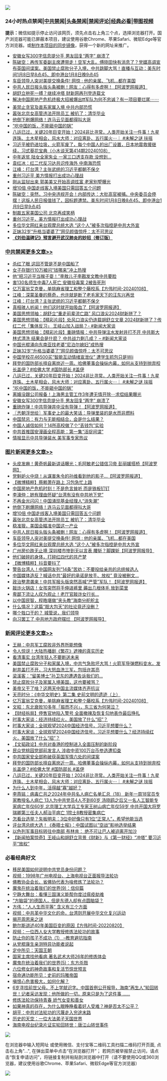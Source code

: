 ![](https://raw.githubusercontent.com/jsvpn/jsproxy/dev/64photo/fqnews-qr.jpg)

<div id="tt">
<h3>24小时热点禁闻|<a href="#%E4%B8%AD%E5%85%B1%E7%A6%81%E9%97%BB%E6%9B%B4%E5%A4%9A%E6%96%87%E7%AB%A0">中共禁闻</a>|<a href="#%E5%9B%BE%E7%89%87%E6%96%B0%E9%97%BB%E6%9B%B4%E5%A4%9A%E6%96%87%E7%AB%A0">头条禁闻</a>|<a href="#%E6%96%B0%E9%97%BB%E8%AF%84%E8%AE%BA%E6%9B%B4%E5%A4%9A%E6%96%87%E7%AB%A0">禁闻评论|<a href="#%E5%BF%85%E7%9C%8B%E7%BB%8F%E5%85%B8%E5%A5%BD%E6%96%87">经典必看</a>|<a href="https://fan1.xyz/3" target="_blank">带图视频</a></h3>
<div><b>提示：</b>微信如提示停止访问该网页，须先点击右上角三个点，选择浏览器打开。国产浏览器可能已屏蔽本项目，建议使用谷歌Chrome、苹果Safari、微软Edge等官方浏览器。或<a href="%E5%88%B6%E4%BD%9Cgit%E7%A6%81%E9%97%BB%E9%95%9C%E5%83%8F.md">制作本项目的同步镜像</a>，获得一个新的网址来推广。</div>
<ul>

<li><a href="/cbnews/20240108/1984925.md">安徽女写300字信息提分手 男友回复“两字” 崩溃了</a></li>
<li><a href="/sohnews/20240108/1985004.md">陈破空：再传军委副主席遭带走！空军大乱。傅晓田快有消息了？党媒高调宣布英国间谍案。美国禁止腐败分子入境，中共跳脚大骂！直播与互动：美东时间1月8日早8点45、即中港台1月8日晚9点45</a></li>
<li><a href="/topimagenews/20240108/1984980.md">车臣领导人突对美提交换条件! 网惊 : 他的亲属、飞机...都在美国</a></li>
<li><a href="/topimagenews/20240109/1985133.md">中共人民日报头版头条被删！网友：心得有多虚啊！【阿波罗网报道】</a></li>
<li><a href="/baitai/20240108/1984973.md">胡舒立拚死一搏？继续冲塔 财新网再刊登连载文</a></li>
<li><a href="/sohnews/20240108/1985012.md">解决中国房地产危机终极大招被爆出❗️❗️军队为何不忠诚？有一项目要烂尾⋯⋯</a></li>
<li><a href="/baitai/20240109/1985130.md">美禁止贪官及直系家属入境 中共内部恐慌</a></li>
<li><a href="/topimagenews/20240109/1985139.md">嚣张北京女高管违法开除员工 被扒了：清华毕业</a></li>
<li><a href="/topimagenews/20240109/1985240.md">他倒下刷爆网络！连马云见面都得叫大哥</a></li>
<li><a href="/cbnews/20240108/1984946.md">“吃中国的饭，不能砸中国的锅”</a></li>
<li><a href="/comments/20240108/1985003.md">八运已过，关键20年巨变开始！2024非比寻常，人类开始关注一件事！九星连珠、土木星相会，风水大师：对应离卦、五行属火⋯｜ #未解之谜 扶摇</a></li>
<li><a href="/sohnews/20240108/1985067.md">习近平被扔进垃圾，火箭军废了，每个中国人的出厂设置，日本地震救援继续，习式葵花宝典（小木谈天第414期20240108）</a></li>
<li><a href="/lifebaike/20240108/1984916.md">中年返贫 陆女全家失业 一家三口透支存款 没想到…</a></li>
<li><a href="/ccpdope/20240109/1985156.md">袁红冰：红二代反习达共识传海外 中南海恐慌</a></li>
<li><a href="/cbnews/20240109/1985214.md">江峰：打台湾？主张武统的习近平都朝不保夕</a></li>
<li><a href="/ccpdope/20240109/1985163.md">重创习近平 美方情报打出成功心理战</a></li>
<li><a href="/baitai/20240108/1985010.md">刚从监狱出来 郭美美又开始高调炫富 老家别墅曝光</a></li>
<li><a href="/topimagenews/20240109/1985225.md">增10倍 中国走线客入境美国只需回答五个问题</a></li>
<li><a href="/sohnews/20240109/1985235.md">陈破空：突然，习中央违规开会！内部传达：大批高官被捕。中央委员会停摆！这版人民日报值钱了，因标题遭禁。美东时间1月8日晚8点45、即中港台1月9日早9点45</a></li>
<li><a href="/ssgc/20240108/1985017.md">制裁五家美国公司 北京再成笑柄</a></li>
<li><a href="/cnnews/20240109/1985217.md">重创习近平，美方情报打出成功心理战</a></li>
<li><a href="/topimagenews/20240108/1984977.md">多位华文网红来台观摩总统大选 “这个人”被多次指控是中共大外宣</a></li>
<li><a href="/cbnews/20240108/1985082.md">正妹32岁“升格当婆婆了”网见颜值惊呼：太不可思议</a></li>
<li><b><a href="/comments/20200207/1272816.md" target="_blank">《刘伯温碑记》预言避开武汉肺炎的妙招（修订版）</a></b></li>
</ul>
</div>

<div class="catlist">
<h3><a href="/cbnews/" target="_blank">中共禁闻</a><span><a href="/cbnews/" target="_blank" rel="nofollow">更多文章>></a></span></h3>
<ul>
<li><a href="/cbnews/20240109/1985383.md" target="_blank">杀红了眼 这回不管是不是中国船了</a></li>
<li><a href="/cbnews/20240109/1985339.md" target="_blank">女子存银行10万被问“钱哪来”冲上热搜</a></li>
<li><a href="/cbnews/20240109/1985281.md" target="_blank">他“把习近平当猴子耍！”李敖儿子李戡发文教中共要脸</a></li>
<li><a href="/cbnews/20240109/1985280.md" target="_blank">害130名师生中毒7人死亡 安徽投毒案 2被告死刑</a></li>
<li><a href="/comments/20240109/1985252.md" target="_blank">亿万富翁艾克曼，单挑麻省理工和整个藤校系【方伟时间-20240108】</a></li>
<li><a href="/cbnews/20240109/1985236.md" target="_blank">江峰：深蒙圣眷的蔡奇，也许就是断了老毛家天下的汪东兴再世</a></li>
<li><a href="/cbnews/20240109/1985214.md" target="_blank">江峰：打台湾？主张武统的习近平都朝不保夕</a></li>
<li><a href="/cbnews/20240109/1985206.md" target="_blank">真相骇人听闻！他们这时就开始吸血了【阿波罗网报道】</a></li>
<li><a href="/cbnews/20240109/1985177.md" target="_blank">美国思想领袖：胡舒立“重走前辈流亡路” 风口浪尖2024财新拼了？</a></li>
<li><a href="/cbnews/20240109/1985176.md" target="_blank">美国思想领袖：【精彩片段】处风口浪尖仍连载胡舒立文章 2024财新拼了？传红二代「集体反习」 王岐山加入战局？- #新闻大家谈</a></li>
<li><a href="/cbnews/20240109/1985175.md" target="_blank">美国思想领袖：【精彩片段】重磅情报：中共导弹注水发射井打不开 中共斯大林式清洗 结果会是什麽？ 中共战力剩几成？ &#8211; #新闻大家谈</a></li>
<li><a href="/cbnews/20240108/1985083.md" target="_blank">中国光棍涌向东南亚找老婆“尼泊尔媳妇”成热搜</a></li>
<li><a href="/cbnews/20240108/1985082.md" target="_blank">正妹32岁“升格当婆婆了”网见颜值惊呼：太不可思议</a></li>
<li><a href="/cbnews/20240108/1985081.md" target="_blank">中国学校花46500买“智能互动情绪宣泄仪” 遭学生抓包只是Wii</a></li>
<li><a href="/comments/20240108/1985005.md" target="_blank">拜登的国防部长擅自离岗近一周。哈佛董事会操纵内幕，如何从支持到抛弃校长盖伊？#哈佛大学 #国防部长 #盖伊</a></li>
<li><a href="/comments/20240108/1985003.md" target="_blank">八运已过，关键20年巨变开始！2024非比寻常，人类开始关注一件事！九星连珠、土木星相会，风水大师：对应离卦、五行属火⋯｜ #未解之谜 扶摇</a></li>
<li><a href="/cbnews/20240108/1984946.md" target="_blank">“吃中国的饭，不能砸中国的锅”</a></li>
<li><a href="/cbnews/20240108/1984945.md" target="_blank">离婚没跟公司报备！上海男主管工作3年遭无情开除⋯求偿结果曝光</a></li>
<li><a href="/cbnews/20240108/1984925.md" target="_blank">安徽女写300字信息提分手 男友回复“两字” 崩溃了</a></li>
<li><a href="/cbnews/20240108/1984874.md" target="_blank">重磅炸弹！中共导弹井中没有导弹！【阿波罗网报道】</a></li>
<li><a href="/cbnews/20240108/1984865.md" target="_blank">〖兲朝浮世绘〗军事史上的最大笑话：导弹里装的是水而非燃料</a></li>
<li><a href="/cbnews/20240108/1984792.md" target="_blank">中国禁忌：有力与无能相结合，会是什么结果？</a></li>
<li><a href="/cbnews/20240108/1984791.md" target="_blank">中国人诚信如何？14所高校做了个“丢钱包”实验</a></li>
<li><a href="/cbnews/20240108/1984752.md" target="_blank">中共首推国安漫画全程高能：第一集“活捉间谍”</a></li>
<li><a href="/cbnews/20240108/1984679.md" target="_blank">情报显示中共导弹装水 美军事专家热议</a></li>

</ul>
</div>
<div class="catlist">
<h3><a href="/topimagenews/" target="_blank">图片新闻</a><span><a href="/topimagenews/" target="_blank" rel="nofollow">更多文章>></a></span></h3>
<ul>
<li><a href="/topimagenews/20240109/1985358.md" target="_blank">头皮发麻！黄奇帆最新讲话曝光；毛阿敏老公错信习帝 彭丽媛搭桥【阿波罗网】</a></li>
<li><a href="/topimagenews/20240109/1985338.md" target="_blank">党魁妒火中烧！从谋害朱令的孙维看到他的影子…【阿波罗网报道】</a></li>
<li><a href="/topimagenews/20240109/1985324.md" target="_blank">【微博精粹】蔡赖萧在路上 习包急忙上路</a></li>
<li><a href="/topimagenews/20240109/1985323.md" target="_blank">中国房地产危机时刻！不是危言耸听 而是铁板钉钉</a></li>
<li><a href="/topimagenews/20240109/1985279.md" target="_blank">李濠仲：她有理由怀疑“台湾有没有中共地下党”</a></li>
<li><a href="/topimagenews/20240109/1985255.md" target="_blank">不再金光闪闪！中国涌现基金经理人“消失潮”</a></li>
<li><a href="/topimagenews/20240109/1985240.md" target="_blank">他倒下刷爆网络！连马云见面都得叫大哥</a></li>
<li><a href="/topimagenews/20240109/1985225.md" target="_blank">增10倍 中国走线客入境美国只需回答五个问题</a></li>
<li><a href="/topimagenews/20240109/1985139.md" target="_blank">嚣张北京女高管违法开除员工 被扒了：清华毕业</a></li>
<li><a href="/topimagenews/20240109/1985138.md" target="_blank">稳准狠，美国会瞄准中国这一产业</a></li>
<li><a href="/topimagenews/20240109/1985133.md" target="_blank">中共人民日报头版头条被删！网友：心得有多虚啊！【阿波罗网报道】</a></li>
<li><a href="/topimagenews/20240108/1984980.md" target="_blank">车臣领导人突对美提交换条件! 网惊 : 他的亲属、飞机&#8230;都在美国</a></li>
<li><a href="/topimagenews/20240108/1984977.md" target="_blank">多位华文网红来台观摩总统大选 “这个人”被多次指控是中共大外宣</a></li>
<li><a href="/topimagenews/20240108/1984893.md" target="_blank">广州房价跌无止境 深圳楼市惨到无以言表 腰斩？脚踝斩【阿波罗网报导】</a></li>
<li><a href="/topimagenews/20240108/1984880.md" target="_blank">他们破碎的身体，打碎红四代的共产梦</a></li>
<li><a href="/topimagenews/20240108/1984861.md" target="_blank">【微博精粹】抖音要抖了</a></li>
<li><a href="/topimagenews/20240108/1984850.md" target="_blank">警告台湾人！中国网友列“14条”苦劝：不要投给亲共的总统候选人</a></li>
<li><a href="/topimagenews/20240108/1984849.md" target="_blank">中国媒体造反？喊话中共“最好的承诺是放手、放权” 竟没被删文…</a></li>
<li><a href="/topimagenews/20240108/1984768.md" target="_blank">政治整肃袭来！中共军报头版突然高喊“严管”军队！【阿波罗网报道】</a></li>
<li><a href="/topimagenews/20240108/1984751.md" target="_blank">敲诈火锅店！女孩突然将手伸进裤里 薅出几根体毛 放到菜里</a></li>
<li><a href="/topimagenews/20240108/1984741.md" target="_blank">卑鄙下流让人叹为观止！老厅官敲诈女行长…</a></li>
<li><a href="/topimagenews/20240108/1984740.md" target="_blank">以中国民智，程皓堪做“夹头教”海南分舵舵主</a></li>
<li><a href="/topimagenews/20240108/1984737.md" target="_blank">什么情况？这篇“胆大包天”的社论竟还没删？</a></li>
<li><a href="/topimagenews/20240108/1984724.md" target="_blank">哪个牲口干的？ 城管说，我们领导</a></li>
<li><a href="/topimagenews/20240108/1984723.md" target="_blank">向习罢工了 中共地方政府摆烂 【阿波罗网报导】</a></li>

</ul>
</div>
<div class="catlist">
<h3><a href="/comments/" target="_blank">新闻评论</a><span><a href="/comments/" target="_blank" rel="nofollow">更多文章>></a></span></h3>
<ul>
<li><a href="/comments/20240109/1985385.md" target="_blank">王赫：中共军工腐败非外界所能想像</a></li>
<li><a href="/comments/20240109/1985370.md" target="_blank">令人惊讶！大陆热播剧《繁花》遮掩的真实历史</a></li>
<li><a href="/comments/20240109/1985341.md" target="_blank">看清事实 台湾年轻人不要断送未来</a></li>
<li><a href="/comments/20240109/1985322.md" target="_blank">美国禁止腐败分子和家属入境，中共气急败坏大骂！火箭军导弹燃料变水，发射井盖打不开，习大怒血洗三军，包括许其亮</a></li>
<li><a href="/comments/20240109/1985288.md" target="_blank">梁溪客：“留美博士”孙卫东的遭遇告诉我们的…</a></li>
<li><a href="/comments/20240109/1985263.md" target="_blank">禁止腐败分子及家属入境美国，这也要被骂？</a></li>
<li><a href="/comments/20240109/1985262.md" target="_blank">美帝又干了啥？这两天中国主流媒体齐声抗议</a></li>
<li><a href="/comments/20240109/1985254.md" target="_blank">天亮时分：《中华文明史》第二集 史前文明的遗迹（上）</a></li>
<li><a href="/comments/20240109/1985252.md" target="_blank">亿万富翁艾克曼，单挑麻省理工和整个藤校系【方伟时间-20240108】</a></li>
<li><a href="/comments/20240109/1985224.md" target="_blank">文昭：东北衰败10多年「振而不兴」，东三省为何哭泣？</a></li>
<li><a href="/comments/20240109/1985097.md" target="_blank">【财经拆局】停售官地陷入警号 全面撤辣及恢复勾地表作最后挣扎</a></li>
<li><a href="/comments/20240109/1985094.md" target="_blank">时事大家谈：经济持续红火，美国放了什么“招”？</a></li>
<li><a href="/comments/20240109/1985093.md" target="_blank">时事大家谈：全球观望2024中国经济信号，习近平想要什么？</a></li>
<li><a href="/comments/20240108/1985073.md" target="_blank">时事大家谈：全球观望2024中国经济信号，习近平想要什么？经济持续红火，美国放了什么“招”？</a></li>
<li><a href="/comments/20240108/1985066.md" target="_blank">【文韬政论】中共对香港的控制进入全面压制的新阶段</a></li>
<li><a href="/comments/20240108/1985029.md" target="_blank">民众党桃园党部前发言人 涉收中资100万台币参选遭扣查</a></li>
<li><a href="/comments/20240108/1985026.md" target="_blank">中共国家安全部称破获英国军情六处的间谍案</a></li>
<li><a href="/comments/20240108/1985005.md" target="_blank">拜登的国防部长擅自离岗近一周。哈佛董事会操纵内幕，如何从支持到抛弃校长盖伊？#哈佛大学 #国防部长 #盖伊</a></li>
<li><a href="/comments/20240108/1985003.md" target="_blank">八运已过，关键20年巨变开始！2024非比寻常，人类开始关注一件事！九星连珠、土木星相会，风水大师：对应离卦、五行属火⋯｜ #未解之谜 扶摇</a></li>
<li><a href="/comments/20240108/1984948.md" target="_blank">为什么人到中年，活得越“寡”越好？</a></li>
<li><a href="/comments/20240108/1984909.md" target="_blank">李燕铭：病毒亡共之2024年中共名人病亡名单汇总（18） 新年一周18官员专家教授名人病亡 13人为中共党员4人不到60岁 汤晓鸥之后又一名人工智能专家病亡年仅60岁 北京理工大学兵工专家王树山病亡年仅59岁 中共开国大将罗瑞卿第三任夫人郝治平病亡 1院士8教授密集病亡</a></li>
<li><a href="/comments/20240108/1984904.md" target="_blank">怎看台选举？矢板明夫：3位中好像只有1位“正常人”，希望他能当选</a></li>
<li><a href="/comments/20240108/1984903.md" target="_blank">评台湾总统大选！《泰晤士报》：中国试图以“空战”影响选举结果</a></li>
<li><a href="/comments/20240108/1984902.md" target="_blank">以色列军事目标转往中南部 布林肯： 绝不可让巴人被迫离开加沙</a></li>
<li><a href="/comments/20240108/1984901.md" target="_blank">【新闻拍案惊奇】王岐山和胡舒立背景《财新》与《第一财经》“冲塔” 要习近平“放权”</a></li>

</ul>
</div>

<div class="catlist">
<h3>必看经典好文</h3>
<ul>
<li><a href="/comments/20220819/1773759.md" target="_blank">移民美国如何说明中共党员身份问题？</a></li>
<li><a href="/topimagenews/20180331/921716.md" target="_blank">视频：1998年广州电视台、上海电视台正面报导法轮功</a></li>
<li><a href="/sohnews/20150109/351438.md" target="_blank">佛教协会会长、省佛协代表为啥修炼了法轮功？</a></li>
<li><a href="/topimagenews/20180529/949649.md" target="_blank">魔鬼在统治着我们的世界(9)：信仰篇</a></li>
<li><a href="/comments/20200527/1273654.md" target="_blank">宁静大舞台：看懂三国演义能帮你度过瘟疫劫难</a></li>
<li><a href="/comments/20220129/1685716.md" target="_blank">“方脑袋”的德国人，但是东德人却有点圆脑袋？</a></li>
<li><a href="/comments/20200720/1363377.md" target="_blank">方伟：“人人生而平等” 含义有三个方面</a></li>
<li><a href="/comments/20220119/1681422.md" target="_blank">视频：中共革中华文化的命，台湾则开展中华文化复兴运动</a></li>
<li><a href="/lishi/20131130/662544.md" target="_blank">揭开周恩来之谜</a></li>
<li><a href="/bannedvideo/20220821/1774387.md" target="_blank">鲍尔斯讲述40年美国巨变的原因【方伟时间-20220820】</a></li>
<li><a href="/comments/20220529/1739017.md" target="_blank">视频：一位西人女大学教授修炼法轮功的故事</a></li>
<li><a href="/lifebaike/20230916/1934424.md" target="_blank">防止你的孩子不成功（1） &#8211;教育避坑指南</a></li>
<li><a href="/comments/20210720/1516768.md" target="_blank">从党棍康生亲测特异功能者说起</a></li>
<li><a href="/tculture/xiulian/20151111/470021.md" target="_blank">定中所见：天国王朝</a></li>
<li><a href="/cbnews/20220514/1732764.md" target="_blank">国家主席找他看病 著名武术大师26年的修炼体会</a></li>
<li><a href="/topimagenews/20180524/946967.md" target="_blank">魔鬼在统治着我们的世界(5)：东方杀戮</a></li>
<li><a href="/tculture/20130420/118886.md" target="_blank">六位修女的神奇故事和复活节惊世预言</a></li>
<li><a href="/cbnews/20180711/970353.md" target="_blank">宿命通功能所见：史前的玛雅帝国</a></li>
<li><a href="/tculture/20231002/1941287.md" target="_blank">嗔恨心危害极大，如何化解？</a></li>
<li><a href="/comments/20210716/1588420.md" target="_blank">6岁寻找前世父母，不上学就识字。中国首例公开报导，海南“再生人”轮回转世！记者采访发现：他所做的一切，原来只是为了这件事 &#8230;&#8230;</a></li>
<li><a href="/cbnews/20210720/1590052.md" target="_blank">修炼法轮功保持青春 娇气女变和善女</a></li>
<li><a href="/comments/20200623/1346844.md" target="_blank">如果神真的存在，为什么眼睁睁看着好人受难？神是否太不公平？</a></li>
<li><a href="/cbnews/20200720/1363328.md" target="_blank">胡平：中共对法轮功的污蔑走入穷途末路</a></li>
<li><a href="/tculture/20121025/73067.md" target="_blank">历史的天空：一位大法弟子天国世界</a></li>
<li><a href="/aomi/life/20150328/379826.md" target="_blank">海南电视台纪录片证实轮回转世：唐江山转世事件</a></li>

</ul>
</div>

![](https://raw.githubusercontent.com/jsvpn/jsproxy/dev/64photo/fqnews-qr.jpg)

在浏览器中输入短网址 或使用微信、支付宝等二维码工具扫描二维码打开页面, 点击右上角"...", 在弹出菜单中点击“在浏览器打开”； 若网页被举报禁止访问，请点击“恢复申请访问”，将链接复制并粘贴到浏览器中打开（请不要使用QQ或360浏览器，建议使用谷歌Chrome、苹果Safari、微软Edge等官方浏览器）

![](https://raw.githubusercontent.com/jsvpn/jsproxy/dev/64photo/wx.jpg)